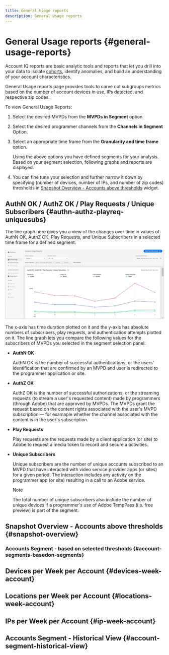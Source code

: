 ```yaml
---
title: General Usage reports
description: General Usage reports
---
```


# General Usage reports {#general-usage-reports}

Account IQ reports are basic analytic tools and reports that let you drill into your data to isolate [cohorts](/help/AccountIQ/product-concepts.md#segmet-def), identify anomalies, and build an understanding of your account characteristics.

General Usage reports page provides tools to carve out subgroups metrics based on the number of account devices in use, IPs detected, and respective zip codes.

<!--Divide the content in cohorts.

Content filters
device filters

segment and definition replicate to cohorts. Number of people and number of account that ......
content consumption.....-->

To view General Usage Reports:

1. Select the desired MVPDs from the **MVPDs in Segment** option.

2. Select the desired programmer channels from the **Channels in Segment** Option.

3. Select an appropriate time frame from the **Granularity and time frame** option.

   Using the above options you have defined segments for your analysis. Based on your segment selection, following graphs and reports are displayed.

4. You can fine tune your selection and further narrow it down by specifying (number of devices, number of IPs, and number of zip codes) thresholds in [Snapshot Overview - Accounts above thresholds](#snapshot-overview) widget.

## AuthN OK / AuthZ OK / Play Requests / Unique Subscribers {#authn-authz-playreq-uniquesubs}

The line graph here gives you a view of the changes over time in values of AuthN OK, AuthZ OK, Play Requests, and Unique Subscribers in a selected time frame for a defined segment.

![](assets/general-usage.png)

The x-axis has time duration plotted on it and the y-axis has absolute numbers of subscribers, play requests, and authentication attempts plotted on it. The line graph lets you compare the following values for the subscribers of MVPDs you selected in the segment selection panel:

* **AuthN OK**

    AuthN OK is the number of successful authentications, or the users' identification that are confirmed by an MVPD and user is redirected to the programmer application or site.

* **AuthZ OK**
  
    AuthZ OK is the number of successful authorizations, or the streaming requests (to stream a user's requested content) made by programmers (through Adobe) that are approved by MVPDs. The MVPDs grant the request based on the content rights associated with the user's MVPD subscription — for examaple whether the channel associated with the content is in the user's subscription.

* **Play Requests**

    Play requests are the requests made by a client application (or site) to Adobe to request a media token to record and secure a activities.

* **Unique Subscribers**

    Unique subscribers are the number of unique accounts subscribed to an MVPD that have interacted with video service provider apps (or sites) for a given period. The interaction includes any activity on the programmer app (or site) resulting in a call to an Adobe service.

    >[!NOTE]
    >
    >The total number of unique subscribers also include the number of unique devices if a programmer's use of Adobe TempPass (i.e. free preview) is part of the segment.

## Snapshot Overview - Accounts above thresholds {#snapshot-overview}

### Accounts Segment - based on selected thresholds {#account-segments-basedon-segments}

## Devices per Week per Account {#devices-week-account}
 
## Locations per Week per Account {#locations-week-account}

## IPs per Week per Account {#ip-week-account}

## Accounts Segment - Historical View {#account-segment-historical-view}